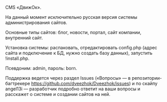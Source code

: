 CMS «ДвижОк». 

На данный момент исключительно русская версия системы администрирования сайтов. 

Основные типы сайтов: блог, новости, портал, сайт компании, внутренний сайт. 

Установка системы: 
распаковать, 
отредактировать config.php (адрес сайта и подключение к БД, нужно создать базу данных), 
запустить !install.php. 

Псевдоним: admin, 
пароль: born. 

Поддержка ведется через раздел Issues («Вопросы» — в репозитории-багтрекере https://github.com/dveezhok/Dveezhok/issues) и по скайпу angel13i — разработчик подробно ответит на ваши вопросы и расскажет о системе и создании сайтов на ней.